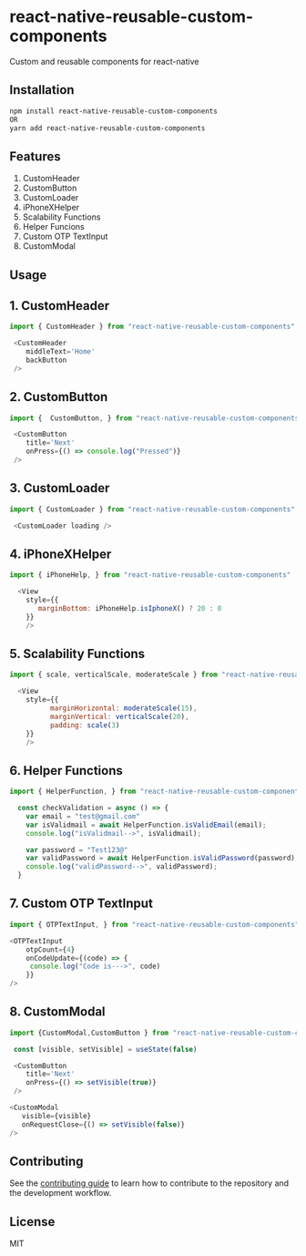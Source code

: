 # react-native-reusable-custom-components

Custom and reusable components for react-native

## Installation

```sh
npm install react-native-reusable-custom-components
OR
yarn add react-native-reusable-custom-components
```

## Features
1. CustomHeader
2. CustomButton
3. CustomLoader
4. iPhoneXHelper
5. Scalability Functions
6. Helper Funcions
7. Custom OTP TextInput
8. CustomModal

## Usage

## 1. CustomHeader
```js
import { CustomHeader } from "react-native-reusable-custom-components"

 <CustomHeader
    middleText='Home'
    backButton
 />
```

## 2. CustomButton
```js
import {  CustomButton, } from "react-native-reusable-custom-components"

 <CustomButton
    title='Next'
    onPress={() => console.log("Pressed")}
 />
```

## 3. CustomLoader
```js
import { CustomLoader } from "react-native-reusable-custom-components"

 <CustomLoader loading />
```
## 4. iPhoneXHelper
```js
import { iPhoneHelp, } from "react-native-reusable-custom-components"

  <View
    style={{
       marginBottom: iPhoneHelp.isIphoneX() ? 20 : 0
    }}
    />
```

## 5. Scalability Functions
```js
import { scale, verticalScale, moderateScale } from "react-native-reusable-custom-components"

  <View
    style={{
          marginHorizontal: moderateScale(15),
          marginVertical: verticalScale(20),
          padding: scale(3)
    }}
    />
```

## 6. Helper Functions
```js
import { HelperFunction, } from "react-native-reusable-custom-components"

  const checkValidation = async () => {
    var email = "test@gmail.com"
    var isValidmail = await HelperFunction.isValidEmail(email);
    console.log("isValidmail-->", isValidmail);

    var password = "Test123@"
    var validPassword = await HelperFunction.isValidPassword(password);
    console.log("validPassword-->", validPassword);
  }
```

## 7. Custom OTP TextInput
```js
import { OTPTextInput, } from "react-native-reusable-custom-components"

<OTPTextInput
    otpCount={4}
    onCodeUpdate={(code) => {
     console.log("Code is--->", code)
    }}
/>
```
## 8. CustomModal
```js
import {CustomModal,CustomButton } from "react-native-reusable-custom-components"

 const [visible, setVisible] = useState(false)

 <CustomButton
    title='Next'
    onPress={() => setVisible(true)}
 />

<CustomModal
   visible={visible}
   onRequestClose={() => setVisible(false)}
/>
```

## Contributing

See the [contributing guide](CONTRIBUTING.md) to learn how to contribute to the repository and the development workflow.

## License

MIT
